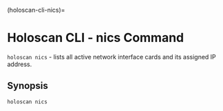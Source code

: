(holoscan-cli-nics)=

# Holoscan CLI - nics Command

`holoscan nics` - lists all active network interface cards and its assigned IP address.


## Synopsis

`holoscan nics` [](#cli-help) [](#cli-log-level)
